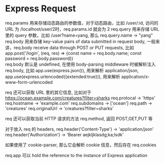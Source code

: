 # Express Request
req.params 用来存储动态路由的参数值，对于动态路由，比如 /user/:id, 访问的URL 为 /localhost/user/2时，req.params.id 就会为 2
req.query 用来存储 URL 里的 query 参数，比如 /user?name=yang, 那么 req.query.name -> "yang"
req.body 用来存储 key-value pairs of data submitted in request body, 一般来讲，req.body receive data through POST or PUT requests, 比如 app.post('/login', (req, res) => {const name = req.body.name; const password = req.body.password})  
         req.body 默认是 undefined, 在使用 body-parsing middleware 时被解析注入 req.body, 比如 app.use(express.json()), 用来解析 application/json, app.use(express.urlencoded({extended:true})), 用来解析 application/x-www-form-urlencoded

req 还可以获取 URL 里的其它信息, 比如对于 https://ocean.example.com/creatures?filter=sharks
req.protocal -> 'https'
req.hostname -> 'example.com'
req.subdomains -> ['ocean']
req.path -> 'creatures'
req.originalUrl -> 'creatures?filter=sharks'

req 还可以获取当前 HTTP 请求的方法
req.method, 返回 POST,GET,PUT 等

对于放入 req 的 headers,
req.header('Content-Type') -> 'application/json'
req.header('Authorization') -> 'Bearer aejkljklasdg;ka;lsdk'

如果使用了 cookie-parser, 那么它会解析 cookie 信息，然后存在 req.cookies

req.app 可以 hold the reference to the instance of Express application